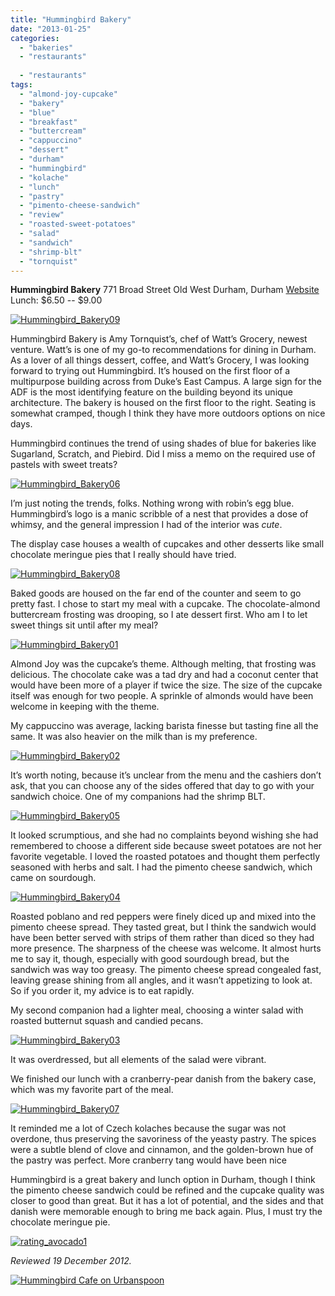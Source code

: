 ```yaml
---
title: "Hummingbird Bakery"
date: "2013-01-25"
categories: 
  - "bakeries"
  - "restaurants"
  
  - "restaurants"
tags: 
  - "almond-joy-cupcake"
  - "bakery"
  - "blue"
  - "breakfast"
  - "buttercream"
  - "cappuccino"
  - "dessert"
  - "durham"
  - "hummingbird"
  - "kolache"
  - "lunch"
  - "pastry"
  - "pimento-cheese-sandwich"
  - "review"
  - "roasted-sweet-potatoes"
  - "salad"
  - "sandwich"
  - "shrimp-blt"
  - "tornquist"
---
```


**Hummingbird Bakery** 771 Broad Street Old West Durham, Durham [Website](http://www.hummingbird-durham.com/) Lunch: $6.50 -- $9.00

[![Hummingbird_Bakery09](http://s3.amazonaws.com/thegourmez-wpmedia/2013/01/Hummingbird_Bakery09.jpg)](http://www.thegourmez.com/2013/01/hummingbird-bakery/hummingbird_bakery09/)

Hummingbird Bakery is Amy Tornquist’s, chef of Watt’s Grocery, newest venture. Watt’s is one of my go-to recommendations for dining in Durham. As a lover of all things dessert, coffee, and Watt’s Grocery, I was looking forward to trying out Hummingbird. It’s housed on the first floor of a multipurpose building across from Duke’s East Campus. A large sign for the ADF is the most identifying feature on the building beyond its unique architecture. The bakery is housed on the first floor to the right. Seating is somewhat cramped, though I think they have more outdoors options on nice days.

Hummingbird continues the trend of using shades of blue for bakeries like Sugarland, Scratch, and Piebird. Did I miss a memo on the required use of pastels with sweet treats?

[![Hummingbird_Bakery06](http://s3.amazonaws.com/thegourmez-wpmedia/2013/01/Hummingbird_Bakery06.jpg)](http://www.thegourmez.com/2013/01/hummingbird-bakery/hummingbird_bakery06/)

I’m just noting the trends, folks. Nothing wrong with robin’s egg blue. Hummingbird’s logo is a manic scribble of a nest that provides a dose of whimsy, and the general impression I had of the interior was _cute_.

The display case houses a wealth of cupcakes and other desserts like small chocolate meringue pies that I really should have tried.

[![Hummingbird_Bakery08](http://s3.amazonaws.com/thegourmez-wpmedia/2013/01/Hummingbird_Bakery08.jpg)](http://www.thegourmez.com/2013/01/hummingbird-bakery/hummingbird_bakery08/)

Baked goods are housed on the far end of the counter and seem to go pretty fast. I chose to start my meal with a cupcake. The chocolate-almond buttercream frosting was drooping, so I ate dessert first. Who am I to let sweet things sit until after my meal?

[![Hummingbird_Bakery01](http://s3.amazonaws.com/thegourmez-wpmedia/2013/01/Hummingbird_Bakery01.jpg)](http://www.thegourmez.com/2013/01/hummingbird-bakery/hummingbird_bakery01/)

Almond Joy was the cupcake’s theme. Although melting, that frosting was delicious. The chocolate cake was a tad dry and had a coconut center that would have been more of a player if twice the size. The size of the cupcake itself was enough for two people. A sprinkle of almonds would have been welcome in keeping with the theme.

My cappuccino was average, lacking barista finesse but tasting fine all the same. It was also heavier on the milk than is my preference.

[![Hummingbird_Bakery02](http://s3.amazonaws.com/thegourmez-wpmedia/2013/01/Hummingbird_Bakery02.jpg)](http://www.thegourmez.com/2013/01/hummingbird-bakery/hummingbird_bakery02/)

It’s worth noting, because it’s unclear from the menu and the cashiers don’t ask, that you can choose any of the sides offered that day to go with your sandwich choice. One of my companions had the shrimp BLT.

[![Hummingbird_Bakery05](http://s3.amazonaws.com/thegourmez-wpmedia/2013/01/Hummingbird_Bakery05.jpg)](http://www.thegourmez.com/2013/01/hummingbird-bakery/hummingbird_bakery05/)

It looked scrumptious, and she had no complaints beyond wishing she had remembered to choose a different side because sweet potatoes are not her favorite vegetable. I loved the roasted potatoes and thought them perfectly seasoned with herbs and salt. I had the pimento cheese sandwich, which came on sourdough.

[![Hummingbird_Bakery04](http://s3.amazonaws.com/thegourmez-wpmedia/2013/01/Hummingbird_Bakery04.jpg)](http://www.thegourmez.com/2013/01/hummingbird-bakery/hummingbird_bakery04/)

Roasted poblano and red peppers were finely diced up and mixed into the pimento cheese spread. They tasted great, but I think the sandwich would have been better served with strips of them rather than diced so they had more presence. The sharpness of the cheese was welcome. It almost hurts me to say it, though, especially with good sourdough bread, but the sandwich was way too greasy. The pimento cheese spread congealed fast, leaving grease shining from all angles, and it wasn’t appetizing to look at. So if you order it, my advice is to eat rapidly.

My second companion had a lighter meal, choosing a winter salad with roasted butternut squash and candied pecans.

[![Hummingbird_Bakery03](http://s3.amazonaws.com/thegourmez-wpmedia/2013/01/Hummingbird_Bakery03.jpg)](http://www.thegourmez.com/2013/01/hummingbird-bakery/hummingbird_bakery03/)

It was overdressed, but all elements of the salad were vibrant.

We finished our lunch with a cranberry-pear danish from the bakery case, which was my favorite part of the meal.

[![Hummingbird_Bakery07](http://s3.amazonaws.com/thegourmez-wpmedia/2013/01/Hummingbird_Bakery07.jpg)](http://www.thegourmez.com/2013/01/hummingbird-bakery/hummingbird_bakery07/)

It reminded me a lot of Czech kolaches because the sugar was not overdone, thus preserving the savoriness of the yeasty pastry. The spices were a subtle blend of clove and cinnamon, and the golden-brown hue of the pastry was perfect. More cranberry tang would have been nice

Hummingbird is a great bakery and lunch option in Durham, though I think the pimento cheese sandwich could be refined and the cupcake quality was closer to good than great. But it has a lot of potential, and the sides and that danish were memorable enough to bring me back again. Plus, I must try the chocolate meringue pie.

[![rating_avocado1](http://s3.amazonaws.com/thegourmez-wpmedia/2009/02/rating_avocado1.gif)](http://www.thegourmez.com/2009/02/restaurant-review-nanas-durham/rating_avocado1/)

_Reviewed 19 December 2012._

[![Hummingbird Cafe on Urbanspoon](http://www.urbanspoon.com/b/link/1704141/minilink.gif)](http://www.urbanspoon.com/r/25/1704141/restaurant/Old-West-Durham-9th-St/Hummingbird-Cafe-Durham)
